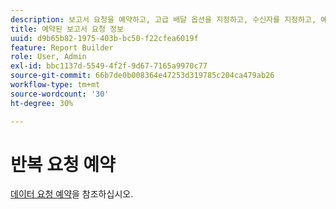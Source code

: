 ```yaml
---
description: 보고서 요청을 예약하고, 고급 배달 옵션을 지정하고, 수신자를 지정하고, 예약 내역을 보는 방법을 알아봅니다.
title: 예약된 보고서 요청 정보
uuid: d9b65b82-1975-403b-bc50-f22cfea6019f
feature: Report Builder
role: User, Admin
exl-id: bbc1137d-5549-4f2f-9d67-7165a9970c77
source-git-commit: 66b7de0b008364e47253d319785c204ca479ab26
workflow-type: tm+mt
source-wordcount: '30'
ht-degree: 30%

---
```


# 반복 요청 예약

[데이터 요청 예약](/help/analyze/report-builder/t-schedule-a-data-request.md)을 참조하십시오.
